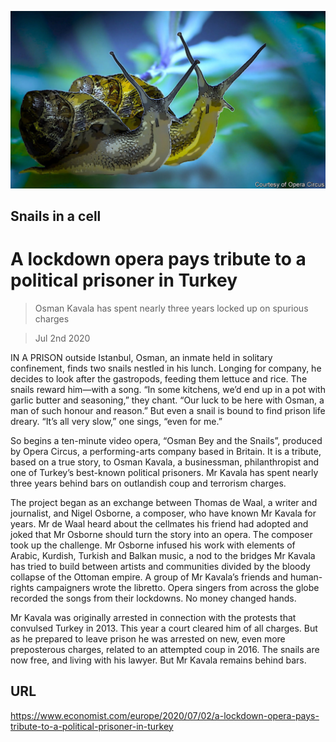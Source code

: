 ![](./images/20200704_EUP504.jpg)

## Snails in a cell

# A lockdown opera pays tribute to a political prisoner in Turkey

> Osman Kavala has spent nearly three years locked up on spurious charges

> Jul 2nd 2020

IN A PRISON outside Istanbul, Osman, an inmate held in solitary confinement, finds two snails nestled in his lunch. Longing for company, he decides to look after the gastropods, feeding them lettuce and rice. The snails reward him—with a song. “In some kitchens, we’d end up in a pot with garlic butter and seasoning,” they chant. “Our luck to be here with Osman, a man of such honour and reason.” But even a snail is bound to find prison life dreary. “It’s all very slow,” one sings, “even for me.”

So begins a ten-minute video opera, “Osman Bey and the Snails”, produced by Opera Circus, a performing-arts company based in Britain. It is a tribute, based on a true story, to Osman Kavala, a businessman, philanthropist and one of Turkey’s best-known political prisoners. Mr Kavala has spent nearly three years behind bars on outlandish coup and terrorism charges.

The project began as an exchange between Thomas de Waal, a writer and journalist, and Nigel Osborne, a composer, who have known Mr Kavala for years. Mr de Waal heard about the cellmates his friend had adopted and joked that Mr Osborne should turn the story into an opera. The composer took up the challenge. Mr Osborne infused his work with elements of Arabic, Kurdish, Turkish and Balkan music, a nod to the bridges Mr Kavala has tried to build between artists and communities divided by the bloody collapse of the Ottoman empire. A group of Mr Kavala’s friends and human-rights campaigners wrote the libretto. Opera singers from across the globe recorded the songs from their lockdowns. No money changed hands.

Mr Kavala was originally arrested in connection with the protests that convulsed Turkey in 2013. This year a court cleared him of all charges. But as he prepared to leave prison he was arrested on new, even more preposterous charges, related to an attempted coup in 2016. The snails are now free, and living with his lawyer. But Mr Kavala remains behind bars.

## URL

https://www.economist.com/europe/2020/07/02/a-lockdown-opera-pays-tribute-to-a-political-prisoner-in-turkey
